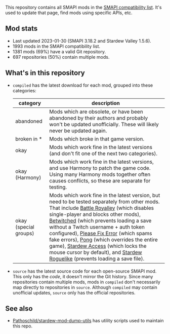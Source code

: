 This repository contains all SMAPI mods in the [SMAPI compatibility list](https://stardewvalleywiki.com/Modding:SMAPI_compatibility).
It's used to update that page, find mods using specific APIs, etc.

## Mod stats
* Last updated 2023-01-30 (SMAPI 3.18.2 and Stardew Valley 1.5.6).
* 1993 mods in the SMAPI compatibility list.
* 1381 mods (69%) have a valid Git repository.
* 697 repositories (50%) contain multiple mods.

## What's in this repository
* `compiled` has the latest download for each mod, grouped into these categories:

  category       | description
  -------------- | -----------
  abandoned      | Mods which are obsolete, or have been abandoned by their authors and probably won't be updated unofficially. These will likely never be updated again.
  broken in \*   | Mods which broke in that game version.
  okay           | Mods which work fine in the latest versions (and don't fit one of the next two categories).
  okay (Harmony) | Mods which work fine in the latest versions, and use Harmony to patch the game code. Using many Harmony mods together often causes conflicts, so these are separate for testing.
  okay (special groups) | Mods which work fine in the latest version, but need to be tested separately from other mods. That include [Battle Royalley](https://www.nexusmods.com/stardewvalley/mods/9891) (which disables single-player and blocks other mods), [Betwitched](https://www.nexusmods.com/stardewvalley/mods/10172) (which prevents loading a save without a Twitch username + auth token configured), [Please Fix Error](https://www.nexusmods.com/stardewvalley/mods/6492) (which spams fake errors), [Pong](https://www.nexusmods.com/stardewvalley/mods/1994) (which overrides the entire game), [Stardew Access](https://www.nexusmods.com/stardewvalley/mods/10319) (which locks the mouse cursor by default), and [Stardew Roguelike](https://www.nexusmods.com/stardewvalley/mods/13614) (prevents loading a save file).

* `source` has the latest source code for each open-source SMAPI mod. This only has the _code_, it
  doesn't mirror the Git history. Since many repositories contain multiple mods, mods in `compiled`
  don't necessarily map directly to repositories in `source`. Although `compiled` may contain
  unofficial updates, `source` only has the official repositories.

## See also
* [Pathoschild/stardew-mod-dump-utils](https://github.com/Pathoschild/stardew-mod-dump-utils) has
  utility scripts used to maintain this repo.
